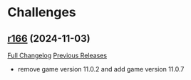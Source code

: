 # <DBM Mod> Challenges

## [r166](https://github.com/DeadlyBossMods/DBM-Challenges/tree/r166) (2024-11-03)
[Full Changelog](https://github.com/DeadlyBossMods/DBM-Challenges/compare/r165...r166) [Previous Releases](https://github.com/DeadlyBossMods/DBM-Challenges/releases)

- remove game version 11.0.2 and add game version 11.0.7  
